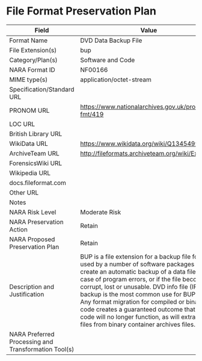 # File Format Preservation Plan
  | Field | Value |
  | ----------- | ----------- |
  | Format Name | DVD Data Backup File | 
| File Extension(s) | bup | 
| Category/Plan(s) | Software and Code | 
| NARA Format ID | NF00166 | 
| MIME type(s) | application/octet-stream | 
| Specification/Standard URL |  | 
| PRONOM URL | <https://www.nationalarchives.gov.uk/pronom/x-fmt/419> | 
| LOC URL |  | 
| British Library URL |  | 
| WikiData URL | <https://www.wikidata.org/wiki/Q13454995> | 
| ArchiveTeam URL | <http://fileformats.archiveteam.org/wiki/Ext:bup> | 
| ForensicsWiki URL |  | 
| Wikipedia URL |  | 
| docs.fileformat.com |  | 
| Other URL |  | 
| Notes |  | 
| NARA Risk Level | Moderate Risk | 
| NARA Preservation Action | Retain | 
| NARA Proposed Preservation Plan | Retain | 
| Description and Justification | BUP is a file extension for a backup file format used by a number of software packages to create an automatic backup of a data file in case of program errors, or if the file becomes corrupt, lost or unusable. DVD info file (IFO) backup is the most common use for BUP files. Any format migration for compiled or binary code creates a guaranteed outcome that the code will no longer function, as will extracting files from binary container archives files. | 
| NARA Preferred Processing and Transformation Tool(s) |  | 
